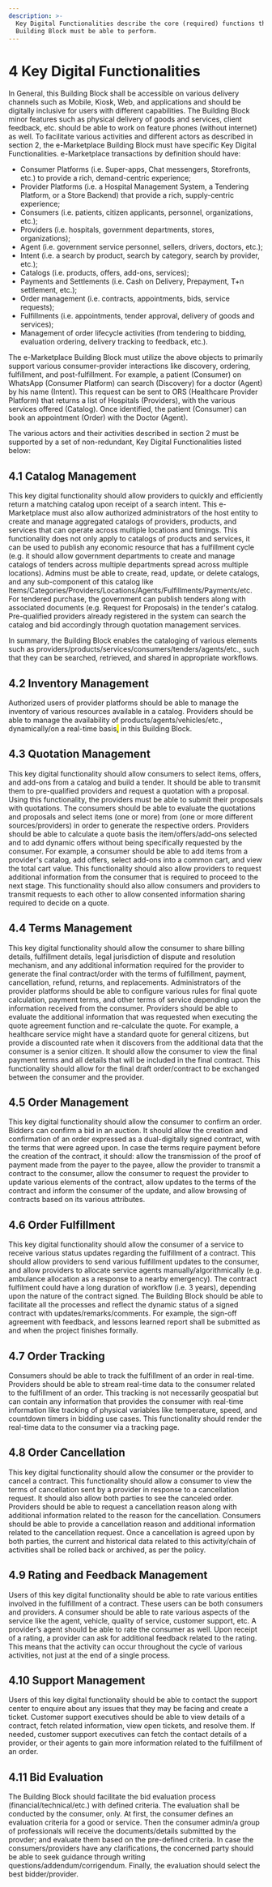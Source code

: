 ```yaml
---
description: >-
  Key Digital Functionalities describe the core (required) functions that this
  Building Block must be able to perform.
---
```


# 4 Key Digital Functionalities

In General, this Building Block shall be accessible on various delivery channels such as Mobile, Kiosk, Web, and applications and should be digitally inclusive for users with different capabilities. The Building Block minor features such as physical delivery of goods and services, client feedback, etc. should be able to work on feature phones (without internet) as well. To facilitate various activities and different actors as described in section 2, the e-Marketplace Building Block must have specific Key Digital Functionalities. e-Marketplace transactions by definition should have:

* Consumer Platforms (i.e. Super-apps, Chat messengers, Storefronts, etc.) to provide a rich, demand-centric experience;
* Provider Platforms (i.e. a Hospital Management System, a Tendering Platform, or a Store Backend) that provide a rich, supply-centric experience;
* Consumers (i.e. patients, citizen applicants, personnel, organizations, etc.);
* Providers (i.e. hospitals, government departments, stores, organizations);
* Agent (i.e. government service personnel, sellers, drivers, doctors, etc.);
* Intent (i.e. a search by product, search by category, search by provider, etc.);
* Catalogs (i.e. products, offers, add-ons, services);
* Payments and Settlements (i.e. Cash on Delivery, Prepayment, T+n settlement, etc.);
* Order management (i.e. contracts, appointments, bids, service requests);
* Fulfillments (i.e. appointments, tender approval, delivery of goods and services);
* Management of order lifecycle activities (from tendering to bidding, evaluation ordering, delivery tracking to feedback, etc.).

The e-Marketplace Building Block must utilize the above objects to primarily support various consumer-provider interactions like discovery, ordering, fulfillment, and post-fulfillment. For example, a patient (Consumer) on WhatsApp (Consumer Platform) can search (Discovery) for a doctor (Agent) by his name (Intent). This request can be sent to ORS (Healthcare Provider Platform) that returns a list of Hospitals (Providers), with the various services offered (Catalog). Once identified, the patient (Consumer) can book an appointment (Order) with the Doctor (Agent).

The various actors and their activities described in section 2 must be supported by a set of non-redundant, Key Digital Functionalities listed below:

## 4.1 Catalog Management

This key digital functionality should allow providers to quickly and efficiently return a matching catalog upon receipt of a search intent. This e-Marketplace must also allow authorized administrators of the host entity to create and manage aggregated catalogs of providers, products, and services that can operate across multiple locations and timings. This functionality does not only apply to catalogs of products and services, it can be used to publish any economic resource that has a fulfillment cycle (e.g. it should allow government departments to create and manage catalogs of tenders across multiple departments spread across multiple locations). Admins must be able to create, read, update, or delete catalogs, and any sub-component of this catalog like Items/Categories/Providers/Locations/Agents/Fulfillments/Payments/etc. For tendered purchase, the government can publish tenders along with associated documents (e.g. Request for Proposals) in the tender's catalog. Pre-qualified providers already registered in the system can search the catalog and bid accordingly through quotation management services.

In summary, the Building Block enables the cataloging of various elements such as providers/products/services/consumers/tenders/agents/etc., such that they can be searched, retrieved, and shared in appropriate workflows.&#x20;

## 4.2 Inventory Management

Authorized users of provider platforms should be able to manage the inventory of various resources available in a catalog. Providers should be able to manage the availability of products/agents/vehicles/etc., dynamically/on a real-time basis<mark style="color:blue;">,</mark> in this Building Block.

## 4.3 Quotation Management

This key digital functionality should allow consumers to select items, offers, and add-ons from a catalog and build a tender. It should be able to transmit them to pre-qualified providers and request a quotation with a proposal. Using this functionality, the providers must be able to submit their proposals with quotations. The consumers should be able to evaluate the quotations and proposals and select items (one or more) from (one or more different sources/providers) in order to generate the respective orders. Providers should be able to calculate a quote basis the item/offers/add-ons selected and to add dynamic offers without being specifically requested by the consumer. For example, a consumer should be able to add items from a provider's catalog, add offers, select add-ons into a common cart, and view the total cart value. This functionality should also allow providers to request additional information from the consumer that is required to proceed to the next stage. This functionality should also allow consumers and providers to transmit requests to each other to allow consented information sharing required to decide on a quote.

## 4.4 Terms Management

This key digital functionality should allow the consumer to share billing details, fulfillment details, legal jurisdiction of dispute and resolution mechanism, and any additional information required for the provider to generate the final contract/order with the terms of fulfillment, payment, cancellation, refund, returns, and replacements. Administrators of the provider platforms should be able to configure various rules for final quote calculation, payment terms, and other terms of service depending upon the information received from the consumer. Providers should be able to evaluate the additional information that was requested when executing the quote agreement function and re-calculate the quote. For example, a healthcare service might have a standard quote for general citizens, but provide a discounted rate when it discovers from the additional data that the consumer is a senior citizen. It should allow the consumer to view the final payment terms and all details that will be included in the final contract. This functionality should allow for the final draft order/contract to be exchanged between the consumer and the provider.

## 4.5 Order Management

This key digital functionality should allow the consumer to confirm an order. Bidders can confirm a bid in an auction. It should allow the creation and confirmation of an order expressed as a dual-digitally signed contract, with the terms that were agreed upon. In case the terms require payment before the creation of the contract, it should: allow the transmission of the proof of payment made from the payer to the payee, allow the provider to transmit a contract to the consumer, allow the consumer to request the provider to update various elements of the contract, allow updates to the terms of the contract and inform the consumer of the update, and allow browsing of contracts based on its various attributes.

## 4.6 Order Fulfillment&#x20;

This key digital functionality should allow the consumer of a service to receive various status updates regarding the fulfillment of a contract. This should allow providers to send various fulfillment updates to the consumer, and allow providers to allocate service agents manually/algorithmically (e.g. ambulance allocation as a response to a nearby emergency). The contract fulfilment could have a long duration of workflow (i.e. 3 years), depending upon the nature of the contract signed. The Building Block should be able to facilitate all the processes and reflect the dynamic status of a signed contract with updates/remarks/comments. For example, the sign-off agreement with feedback, and lessons learned report shall be submitted as and when the project finishes formally.

## 4.7 Order Tracking&#x20;

Consumers should be able to track the fulfillment of an order in real-time. Providers should be able to stream real-time data to the consumer related to the fulfillment of an order. This tracking is not necessarily geospatial but can contain any information that provides the consumer with real-time information like tracking of physical variables like temperature, speed, and countdown timers in bidding use cases. This functionality should render the real-time data to the consumer via a tracking page.&#x20;

## 4.8 Order Cancellation

This key digital functionality should allow the consumer or the provider to cancel a contract. This functionality should allow a consumer to view the terms of cancellation sent by a provider in response to a cancellation request. It should also allow both parties to see the canceled order. Providers should be able to request a cancellation reason along with additional information related to the reason for the cancellation. Consumers should be able to provide a cancellation reason and additional information related to the cancellation request. Once a cancellation is agreed upon by both parties, the current and historical data related to this activity/chain of activities shall be rolled back or archived, as per the policy.

## 4.9 Rating and Feedback Management

Users of this key digital functionality should be able to rate various entities involved in the fulfillment of a contract.  These users can be both consumers and providers. A consumer should be able to rate various aspects of the service like the agent, vehicle, quality of service, customer support, etc. A provider’s agent should be able to rate the consumer as well. Upon receipt of a rating, a provider can ask for additional feedback related to the rating. This means that the activity can occur throughout the cycle of various activities, not just at the end of a single process.

## 4.10 Support Management

Users of this key digital functionality should be able to contact the support center to enquire about any issues that they may be facing and create a ticket. Customer support executives should be able to view details of a contract, fetch related information, view open tickets, and resolve them. If needed, customer support executives can fetch the contact details of a provider, or their agents to gain more information related to the fulfillment of an order.&#x20;

## 4.11 Bid Evaluation

The Building Block should facilitate the bid evaluation process (financial/technical/etc.) with defined criteria. The evaluation shall be conducted by the consumer, only. At first, the consumer defines an evaluation criteria for a good or service. Then the consumer admin/a group of professionals will receive the documents/details submitted by the provder; and evaluate them based on the pre-defined criteria. In case the consumers/providers have any clarifications, the concerned party should be able to seek guidance through writing questions/addendum/corrigendum. Finally, the evaluation should select the best bidder/provider.

